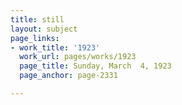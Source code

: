 ```yaml
---
title: still
layout: subject
page_links:
- work_title: '1923'
  work_url: pages/works/1923
  page_title: Sunday, March  4, 1923
  page_anchor: page-2331

---
```

